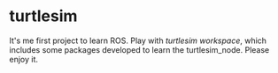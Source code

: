 # turtlesim
It's me first project to learn ROS. Play with *turtlesim workspace*, which includes some packages developed to learn the turtlesim_node. Please enjoy it.
